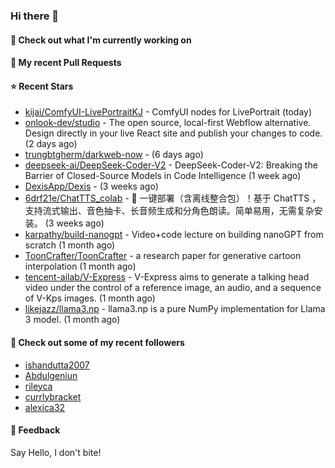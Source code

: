### Hi there 👋

#### 👷 Check out what I'm currently working on

#### 🔨 My recent Pull Requests


#### ⭐ Recent Stars

- [kijai/ComfyUI-LivePortraitKJ](https://github.com/kijai/ComfyUI-LivePortraitKJ) - ComfyUI nodes for LivePortrait (today)
- [onlook-dev/studio](https://github.com/onlook-dev/studio) - The open source, local-first Webflow alternative. Design directly in your live React site and publish your changes to code. (2 days ago)
- [trungbtgherm/darkweb-now](https://github.com/trungbtgherm/darkweb-now) -  (6 days ago)
- [deepseek-ai/DeepSeek-Coder-V2](https://github.com/deepseek-ai/DeepSeek-Coder-V2) - DeepSeek-Coder-V2: Breaking the Barrier of Closed-Source Models in Code Intelligence (1 week ago)
- [DexisApp/Dexis](https://github.com/DexisApp/Dexis) -  (3 weeks ago)
- [6drf21e/ChatTTS_colab](https://github.com/6drf21e/ChatTTS_colab) - 🚀 一键部署（含离线整合包）！基于 ChatTTS ，支持流式输出、音色抽卡、长音频生成和分角色朗读。简单易用，无需复杂安装。 (3 weeks ago)
- [karpathy/build-nanogpt](https://github.com/karpathy/build-nanogpt) - Video&#43;code lecture on building nanoGPT from scratch (1 month ago)
- [ToonCrafter/ToonCrafter](https://github.com/ToonCrafter/ToonCrafter) - a research paper for generative cartoon interpolation (1 month ago)
- [tencent-ailab/V-Express](https://github.com/tencent-ailab/V-Express) - V-Express aims to generate a talking head video under the control of a reference image, an audio, and a sequence of V-Kps images. (1 month ago)
- [likejazz/llama3.np](https://github.com/likejazz/llama3.np) - llama3.np is a pure NumPy implementation for Llama 3 model. (1 month ago)

#### 👯 Check out some of my recent followers

- [ishandutta2007](https://github.com/ishandutta2007)
- [Abdulgeniun](https://github.com/Abdulgeniun)
- [rileyca](https://github.com/rileyca)
- [currlybracket](https://github.com/currlybracket)
- [alexica32](https://github.com/alexica32)

#### 💬 Feedback

Say Hello, I don't bite!